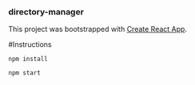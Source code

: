 ### directory-manager
This project was bootstrapped with [Create React App](https://github.com/facebookincubator/create-react-app).

#Instructions

`npm install`

`npm start`